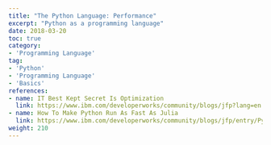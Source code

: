 ```yaml
---
title: "The Python Language: Performance"
excerpt: "Python as a programming language"
date: 2018-03-20
toc: true
category:
- 'Programming Language'
tag:
- 'Python'
- 'Programming Language'
- 'Basics'
references:
- name: IT Best Kept Secret Is Optimization
  link: https://www.ibm.com/developerworks/community/blogs/jfp?lang=en
- name: How To Make Python Run As Fast As Julia
  link: https://www.ibm.com/developerworks/community/blogs/jfp/entry/Python_Meets_Julia_Micro_Performance?lang=en
weight: 210
---
```

